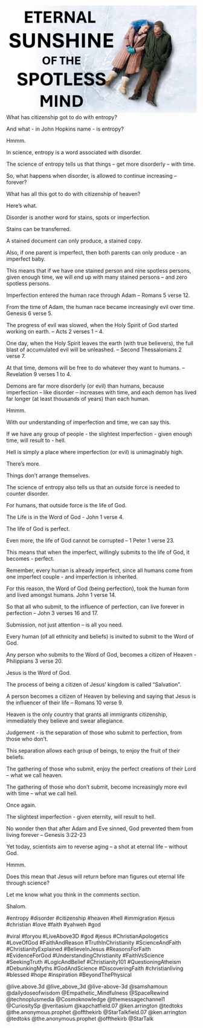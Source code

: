 ![Video cover image](./cover.jpg)
What has citizenship got to do with entropy?

And what - in John Hopkins name - is entropy?

Hmmm.

In science, entropy is a word associated with disorder.

The science of entropy tells us that things – get more disorderly – with time.

So, what happens when disorder, is allowed to continue increasing – forever?

What has all this got to do with citizenship of heaven?

Here’s what.

Disorder is another word for stains, spots or imperfection.

Stains can be transferred.

A stained document can only produce, a stained copy.

Also, if one parent is imperfect, then both parents can only produce - an imperfect baby.

This means that if we have one stained person and nine spotless persons, given enough time, we will end up with many stained persons – and zero spotless persons.

Imperfection entered the human race through Adam – Romans 5 verse 12.

From the time of Adam, the human race became increasingly evil over time. Genesis 6 verse 5.

The progress of evil was slowed, when the Holy Spirit of God started working on earth. – Acts 2 verses 1 – 4.

One day, when the Holy Spirit leaves the earth (with true believers), the full blast of accumulated evil will be unleashed. – Second Thessalonians 2 verse 7.

At that time, demons will be free to do whatever they want to humans. – Revelation 9 verses 1 to 4.

Demons are far more disorderly (or evil) than humans, because imperfection – like disorder – increases with time, and each demon has lived far longer (at least thousands of years) than each human.

Hmmm.

With our understanding of imperfection and time, we can say this.

If we have any group of people - the slightest imperfection - given enough time, will result to - hell.

Hell is simply a place where imperfection (or evil) is unimaginably high.

There’s more.

Things don’t arrange themselves.

The science of entropy also tells us that an outside force is needed to counter disorder.

For humans, that outside force is the life of God.

The Life is in the Word of God - John 1 verse 4.

The life of God is perfect.

Even more, the life of God cannot be corrupted – 1 Peter 1 verse 23.

This means that when the imperfect, willingly submits to the life of God, it becomes - perfect.

Remember, every human is already imperfect, since all humans come from one imperfect couple - and imperfection is inherited.

For this reason, the Word of God (being perfection), took the human form and lived amongst humans. John 1 verse 14.

So that all who submit, to the influence of perfection, can live forever in perfection – John 3 verses 16 and 17.

Submission, not just attention – is all you need.

Every human (of all ethnicity and beliefs) is invited to submit to the Word of God.

Any person who submits to the Word of God, becomes a citizen of Heaven - Philippians 3 verse 20.

Jesus is the Word of God.

The process of being a citizen of Jesus’ kingdom is called “Salvation”.

A person becomes a citizen of Heaven by believing and saying that Jesus is the influencer of their life – Romans 10 verse 9.

Heaven is the only country that grants all immigrants citizenship, immediately they believe and swear allegiance.

Judgement - is the separation of those who submit to perfection, from those who don’t.

This separation allows each group of beings, to enjoy the fruit of their beliefs.

The gathering of those who submit, enjoy the perfect creations of their Lord – what we call heaven.

The gathering of those who don’t submit, become increasingly more evil with time – what we call hell.

Once again.

The slightest imperfection - given eternity, will result to hell.

No wonder then that after Adam and Eve sinned, God prevented them from living forever – Genesis 3:22-23

Yet today, scientists aim to reverse aging – a shot at eternal life – without God.

Hmmm.

Does this mean that Jesus will return before man figures out eternal life through science?

Let me know what you think in the comments section.

Shalom.


#entropy #disorder #citizenship #heaven #hell #immigration #jesus #christian #love #faith #yahweh #god 

#viral #foryou #LiveAbove3D #god #jesus #ChristianApologetics #LoveOfGod #FaithAndReason #TruthInChristianity #ScienceAndFaith #ChristianityExplained #BelieveInJesus #ReasonsForFaith #EvidenceForGod #UnderstandingChristianity #FaithVsScience #SeekingTruth #LogicAndBelief #Christianity101 #QuestioningAtheism #DebunkingMyths #GodAndScience #DiscoveringFaith #christianliving #blessed #hope #inspiration #BeyondThePhysical

@live.above.3d @live_above_3d @live-above-3d @samshamoun @dailydoseofwisdom @Empathetic_Mindfulness @SpaceRewind @technoplusmedia @Cosmoknowledge @themessagechannel1 @CuriositySp @veritasium @kapchatfield.07 @ken.arrington @tedtoks @the.anonymous.prophet @offthekirb @StarTalkfield.07 @ken.arrington @tedtoks @the.anonymous.prophet @offthekirb @StarTalk